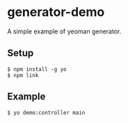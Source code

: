 # generator-demo
A simple example of yeoman generator.

## Setup
```
$ npm install -g yo
$ npm link
```

## Example
`$ yo demo:controller main`
